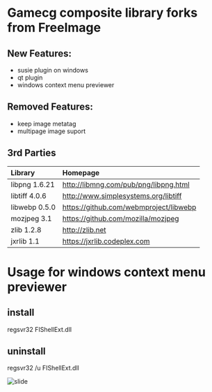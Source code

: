 # Gamecg composite library forks from FreeImage

## New Features:
* susie plugin on windows
* qt plugin
* windows context menu previewer

## Removed Features:
* keep image metatag
* multipage image suport

## 3rd Parties
|Library|Homepage|
|:---|:---|
|libpng 1.6.21|http://libmng.com/pub/png/libpng.html|
|libtiff 4.0.6|http://www.simplesystems.org/libtiff|
|libwebp 0.5.0|https://github.com/webmproject/libwebp|
|mozjpeg 3.1|https://github.com/mozilla/mozjpeg|
|zlib 1.2.8|http://zlib.net|
|jxrlib 1.1|https://jxrlib.codeplex.com|

# Usage for windows context menu previewer
## install
regsvr32 FIShellExt.dll

## uninstall
regsvr32 /u FIShellExt.dll

![slide](http://paste.ubuntu.org.cn/i2993582.png)
